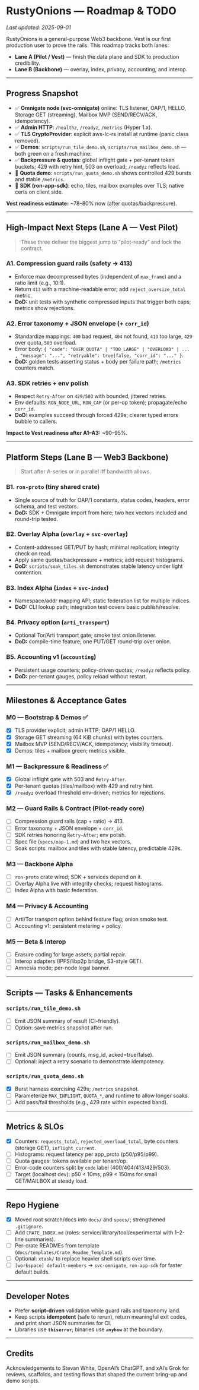 # RustyOnions — Roadmap & TODO
_Last updated: 2025-09-01_

RustyOnions is a general-purpose Web3 backbone. Vest is our first production user to prove the rails. This roadmap tracks both lanes:

- **Lane A (Pilot / Vest)** — finish the data plane and SDK to production credibility.
- **Lane B (Backbone)** — overlay, index, privacy, accounting, and interop.

---

## Progress Snapshot

- ✅ **Omnigate node (svc-omnigate)** online: TLS listener, OAP/1, HELLO, Storage GET (streaming), Mailbox MVP (SEND/RECV/ACK, idempotency).
- ✅ **Admin HTTP**: `/healthz`, `/readyz`, `/metrics` (Hyper 1.x).
- ✅ **TLS CryptoProvider**: explicit aws-lc-rs install at runtime (panic class removed).
- ✅ **Demos**: `scripts/run_tile_demo.sh`, `scripts/run_mailbox_demo.sh` — both green on a fresh machine.
- ✅ **Backpressure & quotas**: global inflight gate + per-tenant token buckets; 429 with retry hint, 503 on overload; `/readyz` reflects load.
- 🧪 **Quota demo**: `scripts/run_quota_demo.sh` shows controlled 429 bursts and stable `/metrics`.
- 🧩 **SDK (ron-app-sdk)**: echo, tiles, mailbox examples over TLS; native certs on client side.

**Vest readiness estimate:** ~78–80% now (after quotas/backpressure).

---

## High-Impact Next Steps (Lane A — Vest Pilot)

> These three deliver the biggest jump to “pilot-ready” and lock the contract.

### A1. Compression guard rails (safety → 413)
- Enforce max decompressed bytes (independent of `max_frame`) and a ratio limit (e.g., 10:1).
- Return `413` with a machine-readable error; add `reject_oversize_total` metric.
- **DoD:** unit tests with synthetic compressed inputs that trigger both caps; metrics show rejections.

### A2. Error taxonomy + JSON envelope (+ `corr_id`)
- Standardize mappings: `400` bad request, `404` not found, `413` too large, `429` over quota, `503` overload.
- Error body: `{ "code": "OVER_QUOTA" | "TOO_LARGE" | "OVERLOAD" | ... , "message": "...", "retryable": true|false, "corr_id": "..." }`.
- **DoD:** golden tests asserting status + body per failure path; `/metrics` counters match.

### A3. SDK retries + env polish
- Respect `Retry-After` on `429/503` with bounded, jittered retries.
- Env defaults: `RON_NODE_URL`, `RON_CAP` (or per-op token); propagate/echo `corr_id`.
- **DoD:** examples succeed through forced 429s; clearer typed errors bubble to callers.

**Impact to Vest readiness after A1–A3:** ~90–95%.

---

## Platform Steps (Lane B — Web3 Backbone)

> Start after A-series or in parallel iff bandwidth allows.

### B1. `ron-proto` (tiny shared crate)
- Single source of truth for OAP/1 constants, status codes, headers, error schema, and test vectors.
- **DoD:** SDK + Omnigate import from here; two hex vectors included and round-trip tested.

### B2. Overlay Alpha (`overlay` + `svc-overlay`)
- Content-addressed GET/PUT by hash; minimal replication; integrity check on read.
- Apply same quotas/backpressure + metrics; add request histograms.
- **DoD:** `scripts/soak_tiles.sh` demonstrates stable latency under light contention.

### B3. Index Alpha (`index` + `svc-index`)
- Namespace/addr mapping API; static federation list for multiple indices.
- **DoD:** CLI lookup path; integration test covers basic publish/resolve.

### B4. Privacy option (`arti_transport`)
- Optional Tor/Arti transport gate; smoke test onion listener.
- **DoD:** compile-time feature; one PUT/GET round-trip over onion.

### B5. Accounting v1 (`accounting`)
- Persistent usage counters; policy-driven quotas; `/readyz` reflects policy.
- **DoD:** per-tenant gauges, policy reload without restart.

---

## Milestones & Acceptance Gates

### M0 — Bootstrap & Demos ✅
- [x] TLS provider explicit; admin HTTP; OAP/1 HELLO.
- [x] Storage GET streaming (64 KiB chunks) with bytes counters.
- [x] Mailbox MVP (SEND/RECV/ACK, idempotency; visibility timeout).
- [x] Demos: tiles + mailbox green; metrics visible.

### M1 — Backpressure & Readiness ✅
- [x] Global inflight gate with 503 and `Retry-After`.
- [x] Per-tenant quotas (tiles/mailbox) with 429 and retry hint.
- [x] `/readyz` overload threshold env-driven; metrics for rejections.

### M2 — Guard Rails & Contract (Pilot-ready core)
- [ ] Compression guard rails (cap + ratio) → 413.
- [ ] Error taxonomy + JSON envelope + `corr_id`.
- [ ] SDK retries honoring `Retry-After`; env polish.
- [ ] Spec file (`specs/oap-1.md`) and two hex vectors.
- [ ] Soak scripts: mailbox and tiles with stable latency, predictable 429s.

### M3 — Backbone Alpha
- [ ] `ron-proto` crate wired; SDK + services depend on it.
- [ ] Overlay Alpha live with integrity checks; request histograms.
- [ ] Index Alpha with basic federation.

### M4 — Privacy & Accounting
- [ ] Arti/Tor transport option behind feature flag; onion smoke test.
- [ ] Accounting v1: persistent metering + policy.

### M5 — Beta & Interop
- [ ] Erasure coding for large assets; partial repair.
- [ ] Interop adapters (IPFS/libp2p bridge, S3-style GET).
- [ ] Amnesia mode; per-node legal banner.

---

## Scripts — Tasks & Enhancements

### `scripts/run_tile_demo.sh`
- [ ] Emit JSON summary of result (CI-friendly).
- [ ] Option: save metrics snapshot after run.

### `scripts/run_mailbox_demo.sh`
- [ ] Emit JSON summary (counts, msg_id, acked=true/false).
- [ ] Optional: inject a retry scenario to demonstrate idempotency.

### `scripts/run_quota_demo.sh`
- [x] Burst harness exercising 429s; `/metrics` snapshot.
- [ ] Parameterize `MAX_INFLIGHT`, `QUOTA_*`, and runtime to allow longer soaks.
- [ ] Add pass/fail thresholds (e.g., 429 rate within expected band).

---

## Metrics & SLOs

- [x] Counters: `requests_total`, `rejected_overload_total`, byte counters (storage GET), `inflight_current`.
- [ ] Histograms: request latency per app_proto (p50/p95/p99).
- [ ] Quota gauges: tokens available per tenant/op.
- [ ] Error-code counters split by `code` label (400/404/413/429/503).
- [ ] Target (localhost dev): p50 < 10ms, p99 < 150ms for small GET/MAILBOX at steady load.

---

## Repo Hygiene

- [x] Moved root scratch/docs into `docs/` and `specs/`; strengthened `.gitignore`.
- [ ] Add `CRATE_INDEX.md` (roles: service/library/tool/experimental with 1–2-line summaries).
- [ ] Per-crate READMEs from template (`docs/templates/Crate_Readme_Template.md`).
- [ ] Optional: `xtask/` to replace heavier shell scripts over time.
- [ ] `[workspace] default-members` → `svc-omnigate`, `ron-app-sdk` for faster default builds.

---

## Developer Notes

- Prefer **script-driven** validation while guard rails and taxonomy land.
- Keep scripts **idempotent** (safe to rerun), return meaningful exit codes, and print short JSON summaries for CI.
- Libraries use **`thiserror`**; binaries use **`anyhow`** at the boundary.

---

## Credits

Acknowledgements to Stevan White, OpenAI’s ChatGPT, and xAI’s Grok for reviews, scaffolds, and testing flows that shaped the current bring-up and demo scripts.


